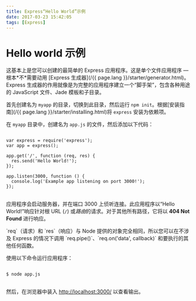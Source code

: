```yaml
---
title: Express“Hello World”示例
date: 2017-03-23 15:42:05
tags: [Express]
---
```


# Hello world 示例

<div class="doc-box doc-info" markdown="1">
这基本上是您可以创建的最简单的 Express 应用程序。这是单个文件应用程序 &mdash; 根本*不*需要动用 [Express 生成器](/{{ page.lang }}/starter/generator.html)。Express 生成器的作用就像是为完整的应用程序建立一个“脚手架”，包含各种用途的 JavaScript 文件、Jade 模板和子目录。
</div>

首先创建名为 `myapp` 的目录，切换到此目录，然后运行 `npm init`。根据[安装指南](/{{ page.lang }}/starter/installing.html)将 `express` 安装为依赖项。

在 `myapp` 目录中，创建名为 `app.js` 的文件，然后添加以下代码：

<pre>
<code class="language-javascript" translate="no">
var express = require('express');
var app = express();

app.get('/', function (req, res) {
  res.send('Hello World!');
});

app.listen(3000, function () {
  console.log('Example app listening on port 3000!');
});
</code>
</pre>

应用程序会启动服务器，并在端口 3000 上侦听连接。此应用程序以“Hello World!”响应针对根 URL (`/`) 或*路由*的请求。对于其他所有路径，它将以 **404 Not Found** 进行响应。

<div class="doc-box doc-notice" markdown="1">
`req`（请求）和 `res`（响应）与 Node 提供的对象完全相同，所以您可以在不涉及 Express 的情况下调用 `req.pipe()`、`req.on('data', callback)` 和要执行的其他任何函数。
</div>

使用以下命令运行应用程序：

<pre>
<code class="language-sh" translate="no">
$ node app.js
</code>
</pre>

然后，在浏览器中装入 [http://localhost:3000/](http://localhost:3000/) 以查看输出。

